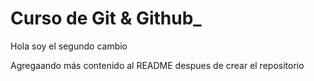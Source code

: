 # Curso de Git & Github\_

Hola soy el segundo cambio

Agregaando más contenido al README despues de crear el repositorio
